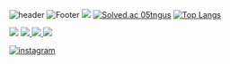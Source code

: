 

![header](https://capsule-render.vercel.app/api?type=slice&color=auto&height=88&section=header&text=SOOHYUNEEEE&fontSize=80)
![Footer](https://capsule-render.vercel.app/api?type=waving&color=auto&height=200&section=footer)
<img src="https://img.shields.io/github/followers/soohyuneeee?style=social">
[![Solved.ac
05tngus](http://mazassumnida.wtf/api/v2/generate_badge?boj=05tngus)](https://solved.ac/05tngus)
[![Top Langs](https://github-readme-stats.vercel.app/api/top-langs/?username=soohyuneeee)](https://github.com/soohyuneeee/github-readme-stats)

<img src="https://img.shields.io/badge/Python-3766AB?style=flat-square&logo=Python&logoColor=white"/></a>
<a href="https://velog.io/@soohyuneeee"><img src="https://img.shields.io/badge/velog-blue?style=flat-square&logo=velog&logoColor=white"/>
<img src="https://img.shields.io/badge/spring-brightgreen?style=flat-square&logo=spring&logoColor=white"/>
  <img src="https://img.shields.io/badge/java-script-yellow?style=flat-square&logo=java-script&logoColor=white"/>
  
  <a href="https://www.instagram.com/soohyuneeee">
  <img src="https://img.shields.io/badge/-Instagram-dd2a7b?style=flat-square&logo=instagram&logoColor=white&link=https://www.instagram.com/joongbin4337?"  alt="instagram" /> </a>

